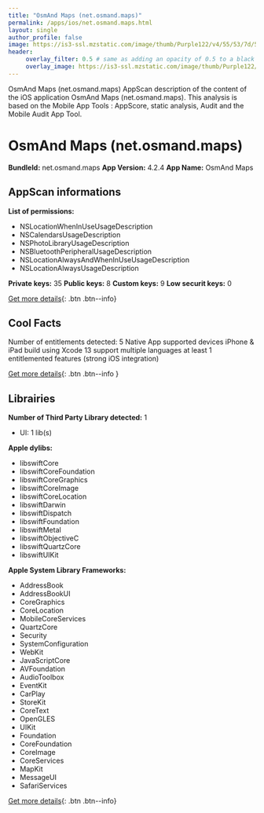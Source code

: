 ```yaml
---
title: "OsmAnd Maps (net.osmand.maps)"
permalink: /apps/ios/net.osmand.maps.html
layout: single
author_profile: false
image: https://is3-ssl.mzstatic.com/image/thumb/Purple122/v4/55/53/7d/55537d2b-85a6-519c-c736-cea762302f68/AppIcon-0-0-1x_U007emarketing-0-0-0-10-0-0-sRGB-0-0-0-GLES2_U002c0-512MB-85-220-0-0.png/512x512bb.jpg
header: 
     overlay_filter: 0.5 # same as adding an opacity of 0.5 to a black background
     overlay_image: https://is3-ssl.mzstatic.com/image/thumb/Purple122/v4/55/53/7d/55537d2b-85a6-519c-c736-cea762302f68/AppIcon-0-0-1x_U007emarketing-0-0-0-10-0-0-sRGB-0-0-0-GLES2_U002c0-512MB-85-220-0-0.png/512x512bb.jpg
---
```

OsmAnd Maps (net.osmand.maps) AppScan description of the content of the iOS application OsmAnd Maps (net.osmand.maps). This analysis is based on the Mobile App Tools : AppScore, static analysis, Audit and the Mobile Audit App Tool.

# OsmAnd Maps (net.osmand.maps)

**BundleId:** net.osmand.maps
**App Version:** 4.2.4
**App Name:** OsmAnd Maps


## AppScan informations 

**List of permissions:** 
- NSLocationWhenInUseUsageDescription
- NSCalendarsUsageDescription
- NSPhotoLibraryUsageDescription
- NSBluetoothPeripheralUsageDescription
- NSLocationAlwaysAndWhenInUseUsageDescription
- NSLocationAlwaysUsageDescription
  
  
**Private keys:** 35
**Public keys:** 8
**Custom keys:** 9
**Low securit keys:** 0
  
[Get more details](/pricing.html){: .btn .btn--info}

## Cool Facts

Number of entitlements detected: 5
Native App
supported devices iPhone & iPad
build using Xcode 13
support multiple languages
at least 1 entitlemented features (strong iOS integration)
  
[Get more details](/pricing.html){: .btn .btn--info }

## Librairies 
**Number of Third Party Library detected:** 1
- UI: 1 lib(s)


**Apple dylibs:**
- libswiftCore
- libswiftCoreFoundation
- libswiftCoreGraphics
- libswiftCoreImage
- libswiftCoreLocation
- libswiftDarwin
- libswiftDispatch
- libswiftFoundation
- libswiftMetal
- libswiftObjectiveC
- libswiftQuartzCore
- libswiftUIKit


**Apple System Library Frameworks:**
- AddressBook
- AddressBookUI
- CoreGraphics
- CoreLocation
- MobileCoreServices
- QuartzCore
- Security
- SystemConfiguration
- WebKit
- JavaScriptCore
- AVFoundation
- AudioToolbox
- EventKit
- CarPlay
- StoreKit
- CoreText
- OpenGLES
- UIKit
- Foundation
- CoreFoundation
- CoreImage
- CoreServices
- MapKit
- MessageUI
- SafariServices


  
[Get more details](/pricing.html){: .btn .btn--info}

